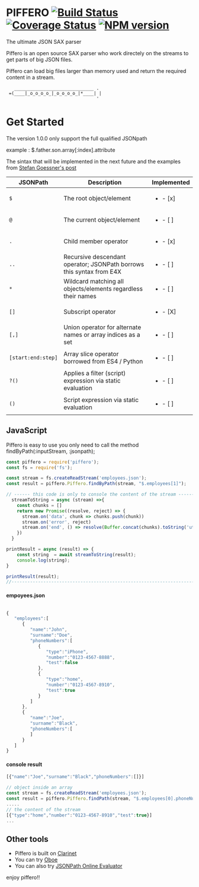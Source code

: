# PIFFERO  [![Build Status](https://travis-ci.com/gfiorentino/piffero.svg?branch=master)](https://travis-ci.com/github/gfiorentino/piffero) [![Coverage Status](https://coveralls.io/repos/github/gfiorentino/piffero/badge.svg?branch=master)](https://coveralls.io/github/gfiorentino/piffero?branch=master) [![NPM version](https://img.shields.io/npm/v/piffero.svg)](https://www.npmjs.com/package/piffero)
The ultimate JSON SAX parser 

Piffero is an open source SAX parser who work directely on the streams to get parts of big JSON files.

Piffero can load big files larger than memory used and return the required content in a stream.

 ``` 
    ______________________________ . 
  =(____|_o_o_o_o_|_o_o_o_o_|*____| |
                                   '
 ```
# Get Started

The version 1.0.0 only support the full qualified JSONpath

example : $.father.son.array[:index].attribute

The sintax that will be implemented in the next future and the examples from [Stefan Goessner's post](http://goessner.net/articles/JsonPath/) 

JSONPath         | Description                              |Implemented
-----------------|------------------------------------------|-----------------|
`$`               | The root object/element                 |<ul><li>- [x] </li></ul>
`@`                | The current object/element             |<ul><li>- [ ] </li></ul>
`.`                | Child member operator                  |<ul><li>- [x] </li></ul>
`..`	         | Recursive descendant operator; JSONPath borrows this syntax from E4X |<ul><li>- [ ] </li></ul>
`*`	         | Wildcard matching all objects/elements regardless their names |<ul><li>- [ ] </li></ul>
`[]`	         | Subscript operator |<ul><li>- [X] </li></ul>
`[,]`	         | Union operator for alternate names or array indices as a set| <ul><li>- [ ] </li></ul>
`[start:end:step]` | Array slice operator borrowed from ES4 / Python| <ul><li>- [ ] </li></ul>
`?()`              | Applies a filter (script) expression via static evaluation| <ul><li>- [ ] </li></ul>
`()`	         | Script expression via static evaluation | <ul><li>- [ ] </li></ul>

## JavaScript

Piffero is easy to use you only need to call the method findByPath(:inputStream, :jsonpath);
```js
const piffero = require('piffero');
const fs = require('fs');

const stream = fs.createReadStream('employees.json');
const result = piffero.Piffero.findByPath(stream, "$.employees[1]");

// ------ this code is only to console the content of the stream -------
  streamToString = async (stream) =>{
    const chunks = []
    return new Promise((resolve, reject) => {
      stream.on('data', chunk => chunks.push(chunk))
      stream.on('error', reject)
      stream.on('end', () => resolve(Buffer.concat(chunks).toString('utf8')))
    })
  }

printResult = async (result) => {
    const string  = await streamToString(result); 
    console.log(string);
}

printResult(result);
//---------------------------------------------------------------------
```
#### empoyees.json
```js

{
   "employees":[
      {
         "name":"John",
         "surname":"Doe",
         "phoneNumbers":[
            {
               "type":"iPhone",
               "number":"0123-4567-8888",
               "test":false
            },
            {
               "type":"home",
               "number":"0123-4567-8910",
               "test":true
            }
         ]
      },
      {
         "name":"Joe",
         "surname":"Black",
         "phoneNumbers":[
         ]
      }
   ]
}
```
#### console result 
```js
[{"name":"Joe","surname":"Black","phoneNumbers":[]}]
```
```js
// object inside an array 
const stream = fs.createReadStream('employees.json');
const result = piffero.Piffero.findPath(stream, "$.employees[0].phoneNumbers[1]");
.....
// the content of the stream
[{"type":"home","number":"0123-4567-8910","test":true}]
...
```
## Other tools
* Piffero is built on [Clarinet](https://github.com/dscape/clarinet) 
* You can try [Oboe](https://github.com/jimhigson/oboe.js)  
* You can also try [JSONPath Online Evaluator](https://jsonpath.com/)

enjoy piffero!!
